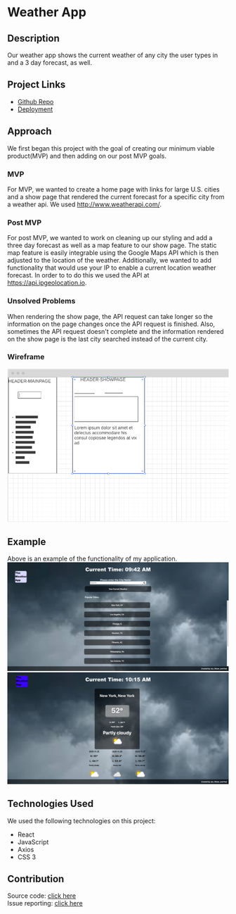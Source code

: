 # Weather App

## Description  

Our weather app shows the current weather of any city the user types in and a 3 day forecast, as well.


## Project Links

* [Github Repo](https://github.com/PaulDSink/Weather-App)
* [Deployment](https://weather-app-sink-hovanec-azizi.herokuapp.com/)

## Approach  

We first began this project with the goal of creating our minimum viable product(MVP) and then adding on our post MVP goals.

### MVP

For MVP, we wanted to create a home page with links for large U.S. cities and a show page that rendered the current forecast for a specific city from a weather api. We used http://www.weatherapi.com/.

### Post MVP  

For post MVP, we wanted to work on cleaning up our styling and add a three day forecast as well as a map feature to our show page. The static map feature is easily integrable using the Google Maps API which is then adjusted to the location of the weather. Additionally, we wanted to add functionality that would use your IP to enable a current location weather forecast. In order to to do this we used the API at https://api.ipgeolocation.io. 

### Unsolved Problems  

When rendering the show page, the API request can take longer so the information on the page changes once the API request is finished. Also, sometimes the API request doesn't complete and the information rendered on the show page is the last city searched instead of the current city.

### Wireframe  
![Wireframe](./wireframe.png)

## Example  

Above is an example of the functionality of my application.
![HomePage](./HomePage-1.png)
![HomePage](./HomePage-2.png)

## Technologies Used  

We used the following technologies on this project:
* React
* JavaScript
* Axios
* CSS 3


## Contribution  

Source code: [click here](https://github.com/PaulDSink/Weather-App)  
Issue reporting: [click here](https://github.com/PaulDSink/Weather-App/issues)